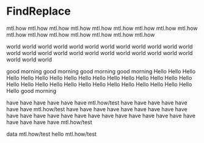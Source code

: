 # FindReplace

mtl.how mtl.how
mtl.how mtl.how mtl.how mtl.how mtl.how mtl.how mtl.how mtl.how mtl.how mtl.how mtl.how mtl.how mtl.how mtl.how

world world world world world world world world world world world world world world world world world world world world world world world world world world world 

good morning  good morning good morning good morning  Hello Hello  Hello Hello  Hello Hello  Hello Hello  Hello Hello  Hello Hello  Hello Hello  Hello Hello  Hello Hello  Hello Hello  Hello Hello  Hello Hello  Hello Hello  Hello Hello  Hello Hello good morning

have have have have have have mtl.how/test have have have have have have have mtl.how/test have have have have have have have have have have have have have have have have have have have have have have have have have have have mtl.how/test

data mtl.how/test hello mtl.how/test
